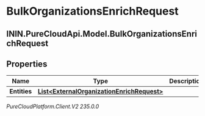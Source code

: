 # BulkOrganizationsEnrichRequest

## ININ.PureCloudApi.Model.BulkOrganizationsEnrichRequest

## Properties

|Name | Type | Description | Notes|
|------------ | ------------- | ------------- | -------------|
| **Entities** | [**List&lt;ExternalOrganizationEnrichRequest&gt;**](ExternalOrganizationEnrichRequest) |  | [optional] |



_PureCloudPlatform.Client.V2 235.0.0_
